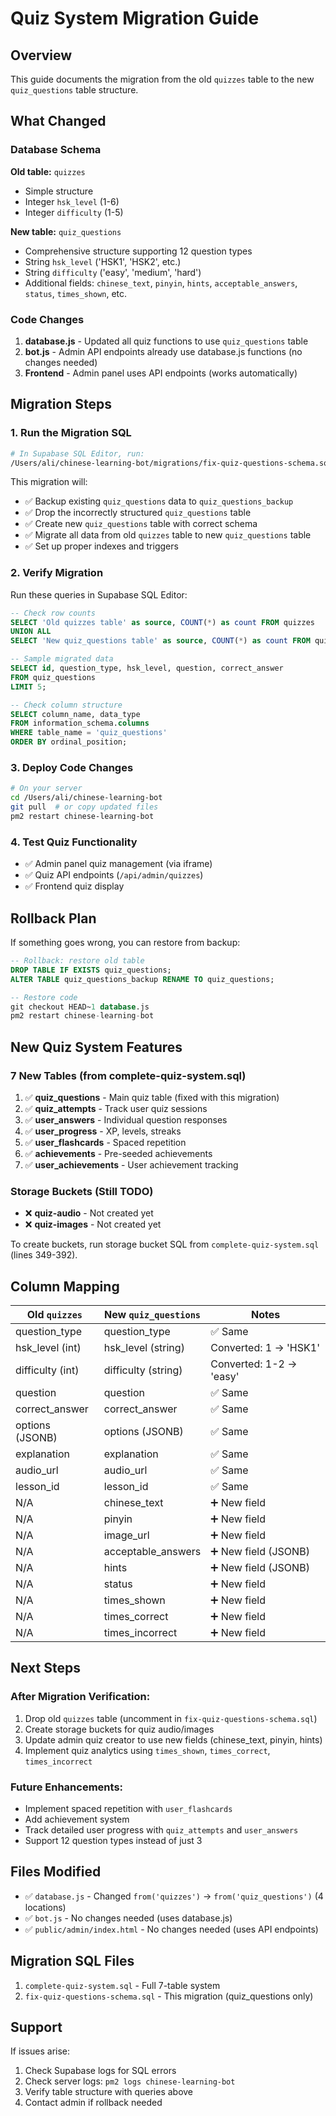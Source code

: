 # Quiz System Migration Guide

## Overview
This guide documents the migration from the old `quizzes` table to the new `quiz_questions` table structure.

## What Changed

### Database Schema
**Old table:** `quizzes`
- Simple structure
- Integer `hsk_level` (1-6)
- Integer `difficulty` (1-5)

**New table:** `quiz_questions`
- Comprehensive structure supporting 12 question types
- String `hsk_level` ('HSK1', 'HSK2', etc.)
- String `difficulty` ('easy', 'medium', 'hard')
- Additional fields: `chinese_text`, `pinyin`, `hints`, `acceptable_answers`, `status`, `times_shown`, etc.

### Code Changes
1. **database.js** - Updated all quiz functions to use `quiz_questions` table
2. **bot.js** - Admin API endpoints already use database.js functions (no changes needed)
3. **Frontend** - Admin panel uses API endpoints (works automatically)

## Migration Steps

### 1. Run the Migration SQL
```bash
# In Supabase SQL Editor, run:
/Users/ali/chinese-learning-bot/migrations/fix-quiz-questions-schema.sql
```

This migration will:
- ✅ Backup existing `quiz_questions` data to `quiz_questions_backup`
- ✅ Drop the incorrectly structured `quiz_questions` table
- ✅ Create new `quiz_questions` table with correct schema
- ✅ Migrate all data from old `quizzes` table to new `quiz_questions` table
- ✅ Set up proper indexes and triggers

### 2. Verify Migration
Run these queries in Supabase SQL Editor:

```sql
-- Check row counts
SELECT 'Old quizzes table' as source, COUNT(*) as count FROM quizzes
UNION ALL
SELECT 'New quiz_questions table' as source, COUNT(*) as count FROM quiz_questions;

-- Sample migrated data
SELECT id, question_type, hsk_level, question, correct_answer 
FROM quiz_questions 
LIMIT 5;

-- Check column structure
SELECT column_name, data_type 
FROM information_schema.columns 
WHERE table_name = 'quiz_questions' 
ORDER BY ordinal_position;
```

### 3. Deploy Code Changes
```bash
# On your server
cd /Users/ali/chinese-learning-bot
git pull  # or copy updated files
pm2 restart chinese-learning-bot
```

### 4. Test Quiz Functionality
- ✅ Admin panel quiz management (via iframe)
- ✅ Quiz API endpoints (`/api/admin/quizzes`)
- ✅ Frontend quiz display

## Rollback Plan

If something goes wrong, you can restore from backup:

```sql
-- Rollback: restore old table
DROP TABLE IF EXISTS quiz_questions;
ALTER TABLE quiz_questions_backup RENAME TO quiz_questions;

-- Restore code
git checkout HEAD~1 database.js
pm2 restart chinese-learning-bot
```

## New Quiz System Features

### 7 New Tables (from complete-quiz-system.sql)
1. ✅ **quiz_questions** - Main quiz table (fixed with this migration)
2. ✅ **quiz_attempts** - Track user quiz sessions
3. ✅ **user_answers** - Individual question responses
4. ✅ **user_progress** - XP, levels, streaks
5. ✅ **user_flashcards** - Spaced repetition
6. ✅ **achievements** - Pre-seeded achievements
7. ✅ **user_achievements** - User achievement tracking

### Storage Buckets (Still TODO)
- ❌ **quiz-audio** - Not created yet
- ❌ **quiz-images** - Not created yet

To create buckets, run storage bucket SQL from `complete-quiz-system.sql` (lines 349-392).

## Column Mapping

| Old `quizzes`     | New `quiz_questions` | Notes                    |
|-------------------|----------------------|--------------------------|
| question_type     | question_type        | ✅ Same                  |
| hsk_level (int)   | hsk_level (string)   | Converted: 1 → 'HSK1'    |
| difficulty (int)  | difficulty (string)  | Converted: 1-2 → 'easy'  |
| question          | question             | ✅ Same                  |
| correct_answer    | correct_answer       | ✅ Same                  |
| options (JSONB)   | options (JSONB)      | ✅ Same                  |
| explanation       | explanation          | ✅ Same                  |
| audio_url         | audio_url            | ✅ Same                  |
| lesson_id         | lesson_id            | ✅ Same                  |
| N/A               | chinese_text         | ➕ New field            |
| N/A               | pinyin               | ➕ New field            |
| N/A               | image_url            | ➕ New field            |
| N/A               | acceptable_answers   | ➕ New field (JSONB)    |
| N/A               | hints                | ➕ New field (JSONB)    |
| N/A               | status               | ➕ New field            |
| N/A               | times_shown          | ➕ New field            |
| N/A               | times_correct        | ➕ New field            |
| N/A               | times_incorrect      | ➕ New field            |

## Next Steps

### After Migration Verification:
1. Drop old `quizzes` table (uncomment in `fix-quiz-questions-schema.sql`)
2. Create storage buckets for quiz audio/images
3. Update admin quiz creator to use new fields (chinese_text, pinyin, hints)
4. Implement quiz analytics using `times_shown`, `times_correct`, `times_incorrect`

### Future Enhancements:
- Implement spaced repetition with `user_flashcards`
- Add achievement system
- Track detailed user progress with `quiz_attempts` and `user_answers`
- Support 12 question types instead of just 3

## Files Modified
- ✅ `database.js` - Changed `from('quizzes')` → `from('quiz_questions')` (4 locations)
- ✅ `bot.js` - No changes needed (uses database.js)
- ✅ `public/admin/index.html` - No changes needed (uses API endpoints)

## Migration SQL Files
1. `complete-quiz-system.sql` - Full 7-table system
2. `fix-quiz-questions-schema.sql` - This migration (quiz_questions only)

## Support
If issues arise:
1. Check Supabase logs for SQL errors
2. Check server logs: `pm2 logs chinese-learning-bot`
3. Verify table structure with queries above
4. Contact admin if rollback needed
